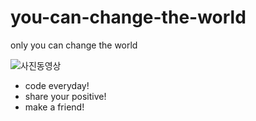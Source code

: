 # you-can-change-the-world

only you can change the world

![사진[동영상](https://youtu.be/lwUi2_qXCMs)](http://i.quoteaddicts.com/media/quotes/2/72038-quotes-about-change-the-world.jpg)

* code everyday!
* share your positive!
* make a friend!
